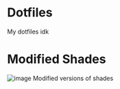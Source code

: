 # Dotfiles
My dotfiles idk

# Modified Shades
![image](https://user-images.githubusercontent.com/80978739/148868253-9df85bfd-4be2-457b-b7b7-6a078f30bc1d.png)
Modified versions of shades
